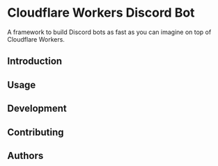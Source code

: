 # Cloudflare Workers Discord Bot

A framework to build Discord bots as fast as you can imagine on top of Cloudflare Workers.

## Introduction

## Usage

## Development

## Contributing

## Authors


